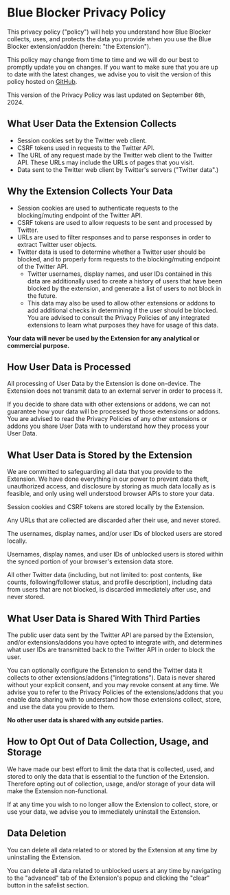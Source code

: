 # Blue Blocker Privacy Policy

This privacy policy ("policy") will help you understand how Blue Blocker collects, uses, and protects the data you provide when you use the Blue Blocker extension/addon (herein: "the Extension").

This policy may change from time to time and we will do our best to promptly update you on changes. If you want to make sure that you are up to date with the latest changes, we advise you to visit the version of this policy hosted on [GitHub](https://github.com/kheina-com/Blue-Blocker/blob/main/privacy.md).

This version of the Privacy Policy was last updated on September 6th, 2024.

## What User Data the Extension Collects

-   Session cookies set by the Twitter web client.
-   CSRF tokens used in requests to the Twitter API.
-   The URL of any request made by the Twitter web client to the Twitter API. These URLs may include the URLs of pages that you visit.
-   Data sent to the Twitter web client by Twitter's servers ("Twitter data".)

## Why the Extension Collects Your Data

-   Session cookies are used to authenticate requests to the blocking/muting endpoint of the Twitter API.
-   CSRF tokens are used to allow requests to be sent and processed by Twitter.
-   URLs are used to filter responses and to parse responses in order to extract Twitter user objects.
-   Twitter data is used to determine whether a Twitter user should be blocked, and to properly form requests to the blocking/muting endpoint of the Twitter API.
    -   Twitter usernames, display names, and user IDs contained in this data are additionally used to create a history of users that have been blocked by the extension, and generate a list of users to not block in the future.
    -   This data may also be used to allow other extensions or addons to add additional checks in determining if the user should be blocked. You are advised to consult the Privacy Policies of any integrated extensions to learn what purposes they have for usage of this data.

**Your data will never be used by the Extension for any analytical or commercial purpose.**

## How User Data is Processed
All processing of User Data by the Extension is done on-device. The Extension does not transmit data to an external server in order to process it.

If you decide to share data with other extensions or addons, we can not guarantee how your data will be processed by those extensions or addons. You are advised to read the Privacy Policies of any other extensions or addons you share User Data with to understand how they process your User Data.

## What User Data is Stored by the Extension

We are committed to safeguarding all data that you provide to the Extension. We have done everything in our power to prevent data theft, unauthorized access, and disclosure by storing as much data locally as is feasible, and only using well understood browser APIs to store your data.

Session cookies and CSRF tokens are stored locally by the Extension.

Any URLs that are collected are discarded after their use, and never stored.

The usernames, display names, and/or user IDs of blocked users are stored locally.

Usernames, display names, and user IDs of unblocked users is stored within the synced portion of your browser's extension data store.

All other Twitter data (including, but not limited to: post contents, like counts, following/follower status, and profile description), including data from users that are not blocked, is discarded immediately after use, and never stored.

## What User Data is Shared With Third Parties

The public user data sent by the Twitter API are parsed by the Extension, and/or extensions/addons you have opted to integrate with, and determines what user IDs are transmitted back to the Twitter API in order to block the user.

You can optionally configure the Extension to send the Twitter data it collects to other extensions/addons ("integrations"). Data is never shared without your explicit consent, and you may revoke consent at any time. We advise you to refer to the Privacy Policies of the extensions/addons that you enable data sharing with to understand how those extensions collect, store, and use the data you provide to them.

**No other user data is shared with any outside parties.**

## How to Opt Out of Data Collection, Usage, and Storage

We have made our best effort to limit the data that is collected, used, and stored to only the data that is essential to the function of the Extension. Therefore opting out of collection, usage, and/or storage of your data will make the Extension non-functional.

If at any time you wish to no longer allow the Extension to collect, store, or use your data, we advise you to immediately uninstall the Extension.

## Data Deletion

You can delete all data related to or stored by the Extension at any time by uninstalling the Extension.

You can delete all data related to unblocked users at any time by navigating to the "advanced" tab of the Extension's popup and clicking the "clear" button in the safelist section.
